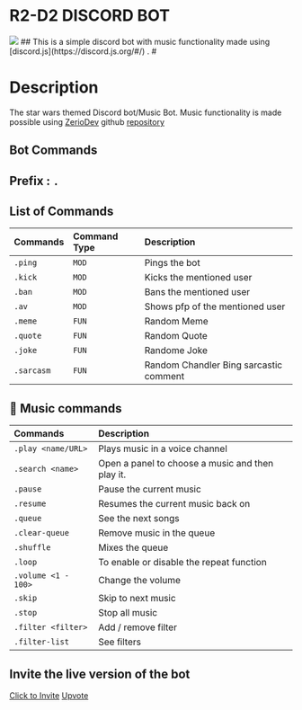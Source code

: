 # R2-D2 DISCORD BOT                         
<img src="https://i.imgur.com/7Mb8CAT.png" style="text-align: center;">
## This is a simple discord bot with music functionality made using [discord.js](https://discord.js.org/#/) .
#

# Description
The star wars themed Discord bot/Music Bot.
Music functionality is made possible using
[ZerioDev](https://github.com/ZerioDev) github [repository](https://github.com/ZerioDev/Music-bot) 

## Bot Commands

## Prefix  :   `.`

## List of Commands


| Commands  | Command Type     | Description                            |
| :-------- | :----------------| :--------------------------------------|
| `.ping`   | `MOD`            | Pings the bot                          |
| `.kick`   | `MOD`            | Kicks the mentioned user               |
| `.ban`    | `MOD`            | Bans the mentioned user                |
| `.av`     | `MOD`            | Shows pfp of the mentioned user        |
| `.meme`   | `FUN`            | Random Meme                            |
| `.quote`  | `FUN`            | Random Quote                           |
| `.joke`   | `FUN`            | Randome Joke                           |
| `.sarcasm`| `FUN`            | Random Chandler Bing sarcastic comment |


## 🎵 Music commands
| Commands              | Description                                      |
| :---------------------| :------------------------------------------------|
| `.play <name/URL>`    | Plays music in a voice channel                   |
| `.search <name>`      | Open a panel to choose a music and then play it. |
| `.pause`              | Pause the current music                          |
| `.resume`             | Resumes the current music back on                |
| `.queue`              | See the next songs                               |
| `.clear-queue`        | Remove music in the queue                        | 
| `.shuffle`            | Mixes the queue                                  |
| `.loop`               | To enable or disable the repeat function         |
| `.volume <1 - 100>`   | Change the volume                                |
| `.skip`               | Skip to next music                               |
| `.stop`               | Stop all music                                   |
| `.filter <filter>`    | Add / remove filter                              |
| `.filter-list`        | See filters                                      |


## Invite the live version of the bot
[Click to Invite](https://discord.com/api/oauth2/authorize?client_id=854977056022331423&permissions=8&scope=bot)
[Upvote](https://top.gg/bot/854977056022331423/vote)